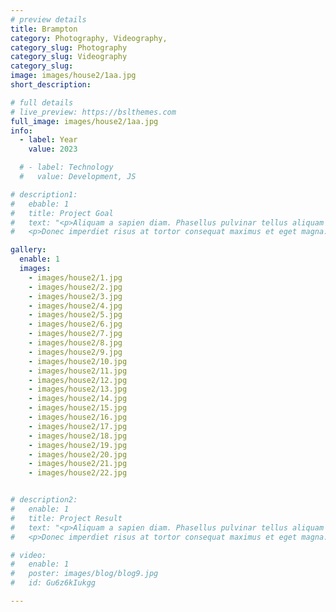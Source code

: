 ```yaml
---
# preview details
title: Brampton
category: Photography, Videography, 
category_slug: Photography
category_slug: Videography
category_slug: 
image: images/house2/1aa.jpg
short_description: 

# full details
# live_preview: https://bslthemes.com
full_image: images/house2/1aa.jpg
info:
  - label: Year
    value: 2023

  # - label: Technology
  #   value: Development, JS

# description1:
#   ebable: 1
#   title: Project Goal
#   text: "<p>Aliquam a sapien diam. Phasellus pulvinar tellus aliquam eleifend consectetur. Sed bibendum leo quis rutrum aliquetmorbi.</p>
#   <p>Donec imperdiet risus at tortor consequat maximus et eget magna. Cras ornare sagittis augue, id sollicitudin justo tristique ut. Nullam ex enim, euismod vel bibendum ultrices, fringilla vel eros. Donec euismod leo lectus, et euismod metus euismod sed. Quisque quis suscipit ipsum, at pellentesque velit. Duis a congue sem.</p>"

gallery:
  enable: 1
  images:
    - images/house2/1.jpg
    - images/house2/2.jpg
    - images/house2/3.jpg
    - images/house2/4.jpg
    - images/house2/5.jpg
    - images/house2/6.jpg
    - images/house2/7.jpg
    - images/house2/8.jpg
    - images/house2/9.jpg
    - images/house2/10.jpg
    - images/house2/11.jpg
    - images/house2/12.jpg
    - images/house2/13.jpg
    - images/house2/14.jpg
    - images/house2/15.jpg
    - images/house2/16.jpg
    - images/house2/17.jpg
    - images/house2/18.jpg
    - images/house2/19.jpg
    - images/house2/20.jpg
    - images/house2/21.jpg
    - images/house2/22.jpg


# description2:
#   enable: 1
#   title: Project Result
#   text: "<p>Aliquam a sapien diam. Phasellus pulvinar tellus aliquam eleifend consectetur. Sed bibendum leo quis rutrum aliquetmorbi.</p>
#   <p>Donec imperdiet risus at tortor consequat maximus et eget magna. Cras ornare sagittis augue, id sollicitudin justo tristique ut. Nullam ex enim, euismod vel bibendum ultrices, fringilla vel eros. Donec euismod leo lectus, et euismod metus euismod sed. Quisque quis suscipit ipsum, at pellentesque velit. Duis a congue sem.</p>"

# video:
#   enable: 1
#   poster: images/blog/blog9.jpg
#   id: Gu6z6kIukgg

---
```

